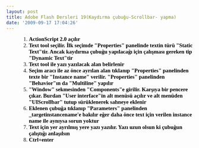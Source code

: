 ```yaml
---
layout: post
title: Adobe Flash Dersleri 19(Kaydırma çubuğu-Scrollbar- yapma)
date: '2009-09-17 17:04:26'
---
```


<ol style="margin-left:.375in;direction:ltr;unicode-bidi:embed;margin-top:0;margin-bottom:0;font-family:Calibri;font-size:11pt;" type="1">
	<li style="margin-top:0;margin-bottom:0;vertical-align:middle;"><strong><span style="color:#000000;"><span style="font-family:Calibri;font-size:11pt;">ActionScript 2.0 açılır</span></span></strong></li>
	<li style="margin-top:0;margin-bottom:0;vertical-align:middle;"><strong><span style="color:#000000;"><span style="font-family:Calibri;font-size:11pt;">Text tool seçilir. İlk      seçimde "Properties" panelinde textin türü "Static      Text"tir. Ancak kaydırma çubuğu yapılacağı için çalışması gereken tip      "Dynamic Text"tir</span></span></strong></li>
	<li style="margin-top:0;margin-bottom:0;vertical-align:middle;"><strong><span style="color:#000000;"><span style="font-family:Calibri;font-size:11pt;">Text tool ile yazı yazılacak      alan belirlenir</span></span></strong></li>
	<li style="margin-top:0;margin-bottom:0;vertical-align:middle;"><strong><span style="color:#000000;"><span style="font-family:Calibri;font-size:11pt;">Seçim aracı ile az önce ayrılan      alan tıklanıp "Properties" panelinden texte bir "Instance      name" verilir. "Properties" panelinden "Behavior"ın      da "Multiline" yapılır</span></span></strong></li>
	<li style="margin-top:0;margin-bottom:0;vertical-align:middle;"><strong><span style="color:#000000;"><span style="font-family:Calibri;font-size:11pt;">"Window"      sekmesinden "Components"e girilir. Karşıya bir pencere çıkar.      Burdan "User interface"in alt menüsü açılır ve alt menüden      "UIScrollbar" tutup sürüklenerek sahneye eklenir</span></span></strong></li>
	<li style="margin-top:0;margin-bottom:0;vertical-align:middle;"><strong><span style="color:#000000;"><span style="font-family:Calibri;font-size:11pt;">Eklenen çubuğa tıklanıp      "Parameters" panelinden _targetinstancename'e bakılır eğer daha      önce text için verilen instance name ile aynıysa sorun yoktur</span></span></strong></li>
	<li style="margin-top:0;margin-bottom:0;vertical-align:middle;"><strong><span style="color:#000000;"><span style="font-family:Calibri;font-size:11pt;">Text için yer ayrılmış yere      yazı yazılır. Yazı uzun olsun ki çubuğun çalıştığı anlaşılsın</span></span></strong></li>
	<li style="margin-top:0;margin-bottom:0;vertical-align:middle;"><strong><span style="color:#000000;"><span style="font-family:Calibri;font-size:11pt;">Ctrl+enter</span></span></strong></li>
</ol>